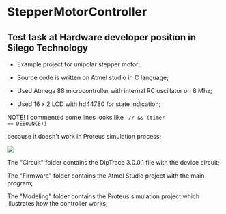 # <b>StepperMotorController</b>
## Test task at Hardware developer position in Silego Technology 
<ul>
  <li>Example project for unipolar stepper motor; </li>
</ul>
<ul>
  <li>Source code is written on Atmel studio in C language;</li> 
</ul>
<ul>
   <li>Used Atmega 88 microcontroller with internal RC oscillator on 8 Mhz;</li> 
</ul>
<ul>
   <li>Used 16 x 2 LCD with hd44780 for state indication;</li> 
</ul>

NOTE! I commented some lines looks like <code> // && (timer == DEBOUNCE)) </code>

because it doesn't work in Proteus simulation process;

<img src="https://habrastorage.org/files/c89/926/aa3/c89926aa3ccc46148b768a0adbf8bd2c.png"/>

The "Circuit" folder contains the DipTrace 3.0.0.1 file with the device circuit;

The "Firmware" folder contains the Atmel Studio project with the main program;

The "Modeling" folder contains the Proteus simulation project which illustrates how the controller works;

